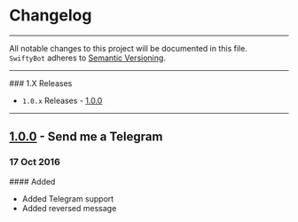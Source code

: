 Changelog
=========

---

All notable changes to this project will be documented in this file.<br>
`SwiftyBot` adheres to [Semantic Versioning](http://semver.org/).

---

### 1.X Releases
- `1.0.x` Releases - [1.0.0](#100)

---

## [1.0.0](https://github.com/FabrizioBrancati/SwiftyBot/releases/tag/v1.0.0) - Send me a Telegram
### 17 Oct 2016
#### Added
- Added Telegram support
- Added reversed message
